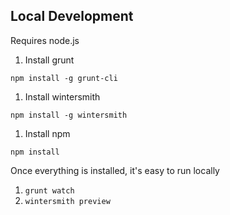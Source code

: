 ## Local Development

Requires node.js

1. Install grunt

  `npm install -g grunt-cli`

1. Install wintersmith

  `npm install -g wintersmith`


1. Install npm

  `npm install`

Once everything is installed, it's easy to run locally

1. `grunt watch`
1. `wintersmith preview`